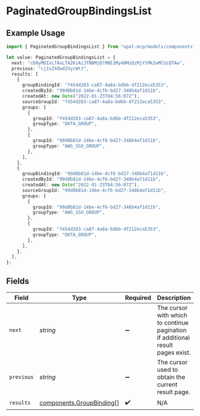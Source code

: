 # PaginatedGroupBindingsList

## Example Usage

```typescript
import { PaginatedGroupBindingsList } from "opal-mcp/models/components";

let value: PaginatedGroupBindingsList = {
  next: "cD0yMDIxLTAxLTA2KzAzJTNBMjQlM0E1My40MzQzMjYlMkIwMCUzQTAw",
  previous: "cj1sZXdwd2VycWtJ",
  results: [
    {
      groupBindingId: "f454d283-ca87-4a8a-bdbb-df212eca5353",
      createdById: "99d0b81d-14be-4cf6-bd27-348b4af1d11b",
      createdAt: new Date("2022-01-23T04:56:07Z"),
      sourceGroupId: "f454d283-ca87-4a8a-bdbb-df212eca5353",
      groups: [
        {
          groupId: "f454d283-ca87-4a8a-bdbb-df212eca5353",
          groupType: "OKTA_GROUP",
        },
        {
          groupId: "99d0b81d-14be-4cf6-bd27-348b4af1d11b",
          groupType: "AWS_SSO_GROUP",
        },
      ],
    },
    {
      groupBindingId: "99d0b81d-14be-4cf6-bd27-348b4af1d11b",
      createdById: "99d0b81d-14be-4cf6-bd27-348b4af1d11b",
      createdAt: new Date("2022-01-23T04:56:07Z"),
      sourceGroupId: "99d0b81d-14be-4cf6-bd27-348b4af1d11b",
      groups: [
        {
          groupId: "99d0b81d-14be-4cf6-bd27-348b4af1d11b",
          groupType: "AWS_SSO_GROUP",
        },
        {
          groupId: "f454d283-ca87-4a8a-bdbb-df212eca5353",
          groupType: "OKTA_GROUP",
        },
      ],
    },
  ],
};
```

## Fields

| Field                                                                          | Type                                                                           | Required                                                                       | Description                                                                    | Example                                                                        |
| ------------------------------------------------------------------------------ | ------------------------------------------------------------------------------ | ------------------------------------------------------------------------------ | ------------------------------------------------------------------------------ | ------------------------------------------------------------------------------ |
| `next`                                                                         | *string*                                                                       | :heavy_minus_sign:                                                             | The cursor with which to continue pagination if additional result pages exist. | cD0yMDIxLTAxLTA2KzAzJTNBMjQlM0E1My40MzQzMjYlMkIwMCUzQTAw                       |
| `previous`                                                                     | *string*                                                                       | :heavy_minus_sign:                                                             | The cursor used to obtain the current result page.                             | cj1sZXdwd2VycWtJ                                                               |
| `results`                                                                      | [components.GroupBinding](../../models/components/groupbinding.md)[]           | :heavy_check_mark:                                                             | N/A                                                                            |                                                                                |